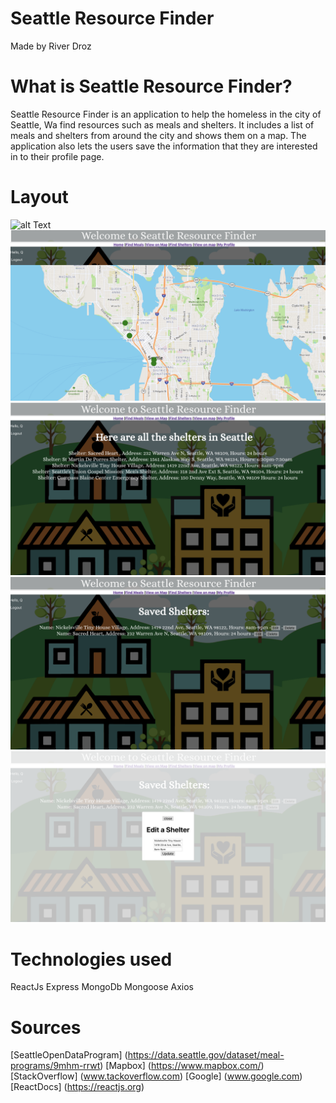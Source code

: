 # Seattle Resource Finder
Made by River Droz

# What is Seattle Resource Finder?
Seattle Resource Finder is an application to help the homeless in the city of Seattle, Wa find resources such as meals and shelters. It includes a list of meals and shelters from around the city and shows them on a map. The application also lets the users save the information that they are interested in to their profile page.

# Layout
![alt Text](public/img/login.png)
![alt Text](public/img/mealsmap.png)
![alt Text](public/img/shelters.png)
![alt Text](public/img/saved.png)
![alt Text](public/img/Edit.png)


# Technologies used
ReactJs
Express
MongoDb
Mongoose
Axios


# Sources
[SeattleOpenDataProgram] (https://data.seattle.gov/dataset/meal-programs/9mhm-rrwt)
[Mapbox] (https://www.mapbox.com/)
[StackOverflow] (www.tackoverflow.com)
[Google] (www.google.com)
[ReactDocs] (https://reactjs.org)



